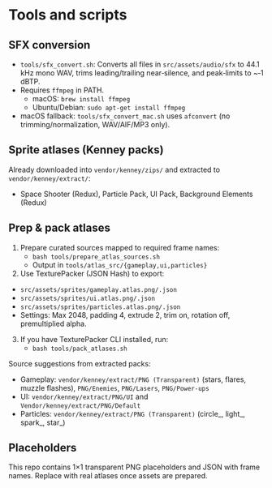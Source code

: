 Tools and scripts
=================

SFX conversion
--------------
- `tools/sfx_convert.sh`: Converts all files in `src/assets/audio/sfx` to 44.1 kHz mono WAV, trims leading/trailing near‑silence, and peak‑limits to ~‑1 dBTP.
- Requires `ffmpeg` in PATH.
  - macOS: `brew install ffmpeg`
  - Ubuntu/Debian: `sudo apt-get install ffmpeg`
- macOS fallback: `tools/sfx_convert_mac.sh` uses `afconvert` (no trimming/normalization, WAV/AIF/MP3 only).

Sprite atlases (Kenney packs)
-----------------------------
Already downloaded into `vendor/kenney/zips/` and extracted to `vendor/kenney/extract/`:
- Space Shooter (Redux), Particle Pack, UI Pack, Background Elements (Redux)

Prep & pack atlases
-------------------
1) Prepare curated sources mapped to required frame names:
   - `bash tools/prepare_atlas_sources.sh`
   - Output in `tools/atlas_src/{gameplay,ui,particles}`
2) Use TexturePacker (JSON Hash) to export:
  - `src/assets/sprites/gameplay.atlas.png/.json`
  - `src/assets/sprites/ui.atlas.png/.json`
  - `src/assets/sprites/particles.atlas.png/.json`
- Settings: Max 2048, padding 4, extrude 2, trim on, rotation off, premultiplied alpha.
3) If you have TexturePacker CLI installed, run:
   - `bash tools/pack_atlases.sh`

Source suggestions from extracted packs:
- Gameplay: `vendor/kenney/extract/PNG (Transparent)` (stars, flares, muzzle flashes), `PNG/Enemies`, `PNG/Lasers`, `PNG/Power-ups`
- UI: `vendor/kenney/extract/PNG/UI` and `Vendor/kenney/extract/PNG/Default`
- Particles: `vendor/kenney/extract/PNG (Transparent)` (circle_, light_, spark_, star_)

Placeholders
------------
This repo contains 1×1 transparent PNG placeholders and JSON with frame names. Replace with real atlases once assets are prepared.
